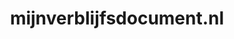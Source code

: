 ---
layout: post
title:  "mijnverblijfsdocument.nl"
internal_url:  "/data/mijnverblijfsdocument.nl.html"
categories: dutchgov
---